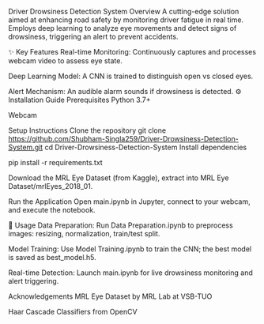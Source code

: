 Driver Drowsiness Detection System
Overview
A cutting-edge solution aimed at enhancing road safety by monitoring driver fatigue in real time. Employs deep learning to analyze eye movements and detect signs of drowsiness, triggering an alert to prevent accidents.

✨ Key Features
Real-time Monitoring: Continuously captures and processes webcam video to assess eye state.

Deep Learning Model: A CNN is trained to distinguish open vs closed eyes.

Alert Mechanism: An audible alarm sounds if drowsiness is detected.
⚙️ Installation Guide
Prerequisites
Python 3.7+

Webcam

Setup Instructions
Clone the repository
git clone https://github.com/Shubham-Singla259/Driver-Drowsiness-Detection-System.git
cd Driver-Drowsiness-Detection-System
Install dependencies

pip install -r requirements.txt

Download the MRL Eye Dataset (from Kaggle), extract into MRL Eye Dataset/mrlEyes_2018_01.

Run the Application
Open main.ipynb in Jupyter, connect to your webcam, and execute the notebook.

🚦 Usage
Data Preparation: Run Data Preparation.ipynb to preprocess images: resizing, normalization, train/test split.

Model Training: Use Model Training.ipynb to train the CNN; the best model is saved as best_model.h5.

Real-time Detection: Launch main.ipynb for live drowsiness monitoring and alert triggering.

Acknowledgements
MRL Eye Dataset by MRL Lab at VSB-TUO

Haar Cascade Classifiers from OpenCV
